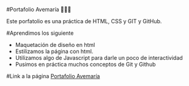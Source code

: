 #Portafolio Avemaría 👨🏻‍💻 

Este porfatolio es una práctica de HTML, CSS y GIT y GitHub.

#Aprendimos los siguiente
* Maquetación de diseño en html
* Estilizamos la página con html.
* Utilizamos algo de Javascript para darle un poco de interactividad
* Pusimos en práctica muchos conceptos de Git y Github

#Link a la página
[Portafolio Avemaría](http://https://portafolioavemaria.netlify.app/ "Portafolio Avemaría")
